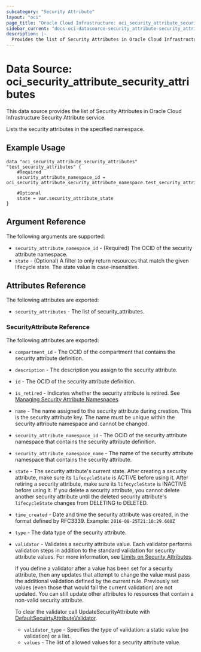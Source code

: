 ```yaml
---
subcategory: "Security Attribute"
layout: "oci"
page_title: "Oracle Cloud Infrastructure: oci_security_attribute_security_attributes"
sidebar_current: "docs-oci-datasource-security_attribute-security_attributes"
description: |-
  Provides the list of Security Attributes in Oracle Cloud Infrastructure Security Attribute service
---
```


# Data Source: oci_security_attribute_security_attributes
This data source provides the list of Security Attributes in Oracle Cloud Infrastructure Security Attribute service.

Lists the security attributes in the specified namespace.


## Example Usage

```hcl
data "oci_security_attribute_security_attributes" "test_security_attributes" {
	#Required
	security_attribute_namespace_id = oci_security_attribute_security_attribute_namespace.test_security_attribute_namespace.id

	#Optional
	state = var.security_attribute_state
}
```

## Argument Reference

The following arguments are supported:

* `security_attribute_namespace_id` - (Required) The OCID of the security attribute namespace. 
* `state` - (Optional) A filter to only return resources that match the given lifecycle state.  The state value is case-insensitive. 


## Attributes Reference

The following attributes are exported:

* `security_attributes` - The list of security_attributes.

### SecurityAttribute Reference

The following attributes are exported:

* `compartment_id` - The OCID of the compartment that contains the security attribute definition.
* `description` - The description you assign to the security attribute.
* `id` - The OCID of the security attribute definition.
* `is_retired` - Indicates whether the security attribute is retired. See [Managing Security Attribute Namespaces](https://docs.cloud.oracle.com/iaas/Content/zero-trust-packet-routing/managing-security-attribute-namespaces.htm). 
* `name` - The name assigned to the security attribute during creation. This is the security attribute key. The name must be unique within the security attribute namespace and cannot be changed. 
* `security_attribute_namespace_id` - The OCID of the security attribute namespace that contains the security attribute definition.
* `security_attribute_namespace_name` - The name of the security attribute namespace that contains the security attribute. 
* `state` - The security attribute's current state. After creating a security attribute, make sure its `lifecycleState` is ACTIVE before using it. After retiring a security attribute, make sure its `lifecycleState` is INACTIVE before using it. If you delete a security attribute, you cannot delete another security attribute until the deleted security attribute's `lifecycleState` changes from DELETING to DELETED.
* `time_created` - Date and time the security attribute was created, in the format defined by RFC3339.  Example: `2016-08-25T21:10:29.600Z` 
* `type` - The data type of the security attribute.
* `validator` - Validates a security attribute value. Each validator performs validation steps in addition to the standard validation for security attribute values. For more information, see [Limits on Security Attributes](https://docs.cloud.oracle.com/iaas/Content/zero-trust-packet-routing/overview.htm).

	If you define a validator after a value has been set for a security attribute, then any updates that attempt to change the value must pass the additional validation defined by the current rule. Previously set values (even those that would fail the current validation) are not updated. You can still update other attributes to resources that contain a non-valid security attribute.

	To clear the validator call UpdateSecurityAttribute with [DefaultSecuirtyAttributeValidator](https://docs.cloud.oracle.com/iaas/api/#/en/securityattribute/latest/datatypes/DefaultTagDefinitionValidator). 
	* `validator_type` - Specifies the type of validation: a static value (no validation) or a list. 
	* `values` - The list of allowed values for a security attribute value. 

